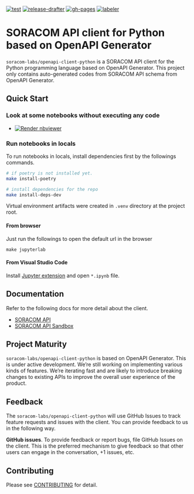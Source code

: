 [![test](https://github.com/soracom-labs/openapi-client-python/workflows/test/badge.svg)](https://github.com/soracom-labs/openapi-client-python/actions/workflows/test.yml)
[![release-drafter](https://github.com/soracom-labs/openapi-client-python/workflows/release-drafter/badge.svg)](https://github.com/soracom-labs/openapi-client-python/actions/workflows/release-drafter.yml)
[![gh-pages](https://github.com/soracom-labs/openapi-client-python/workflows/gh-pages/badge.svg)](https://github.com/soracom-labs/openapi-client-python/actions/workflows/gh-pages.yml)
[![labeler](https://github.com/soracom-labs/openapi-client-python/workflows/labeler/badge.svg)](https://github.com/soracom-labs/openapi-client-python/actions/workflows/labeler.yml)

# SORACOM API client for Python based on OpenAPI Generator

`soracom-labs/openapi-client-python` is a SORACOM API client for the Python programming language based on OpenAPI Generator.
This project only contains auto-generated codes from SORACOM API schema from OpenAPI Generator.

## Quick Start

### Look at some notebooks without executing any code

* <a href="https://nbviewer.org/github/soracom-labs/openapi-client-python/blob/main/notebooks/index.ipynb"><img src="https://raw.githubusercontent.com/jupyter/design/master/logos/Badges/nbviewer_badge.svg" alt="Render nbviewer" /></a>

### Run notebooks in locals

To run notebooks in locals, install dependencies first by the followings commands.

```bash
# if poetry is not installed yet.
make install-poetry

# install dependencies for the repo
make install-deps-dev
```

Virtual environment artifacts were created in `.venv` directory at the project root.

#### From browser

Just run the followings to open the default url in the browser

```console
make jupyterlab
```

#### From Visual Studio Code

Install [Jupyter extension](https://marketplace.visualstudio.com/items?itemName=ms-toolsai.jupyter) and open `*.ipynb` file.

## Documentation

Refer to the following docs for more detail about the client.

- [SORACOM API](https://soracom-labs.github.io/openapi-client-python/api/)
- [SORACOM API Sandbox](https://soracom-labs.github.io/openapi-client-python/sandbox/)

## Project Maturity

`soracom-labs/openapi-client-python` is based on OpenAPI Generator. This is under active development. We’re still working on implementing various kinds of features. We’re iterating fast and are likely to introduce breaking changes to existing APIs to improve the overall user experience of the product.

## Feedback

The `soracom-labs/openapi-client-python` will use GitHub Issues to track feature requests and issues with the client. You can provide feedback to us in the following way. 

**GitHub issues**. To provide feedback or report bugs, file GitHub Issues on the client. This is the preferred mechanism to give feedback so that other users can engage in the conversation, +1 issues, etc.

## Contributing
Please see [CONTRIBUTING](./.github/CONTRIBUTING.md) for detail.
